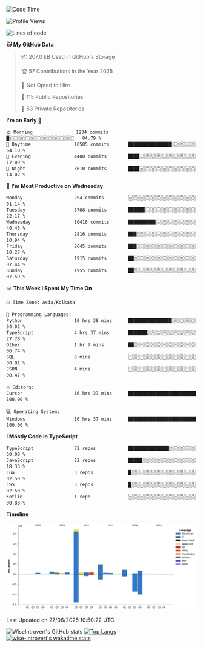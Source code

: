 <!--START_SECTION:waka-->
![Code Time](http://img.shields.io/badge/Code%20Time-2%2C367%20hrs%2027%20mins-blue)

![Profile Views](http://img.shields.io/badge/Profile%20Views-0-blue)

![Lines of code](https://img.shields.io/badge/From%20Hello%20World%20I%27ve%20Written-3.9%20million%20lines%20of%20code-blue)

**🐱 My GitHub Data** 

> 📦 207.0 kB Used in GitHub's Storage 
 > 
> 🏆 57 Contributions in the Year 2025
 > 
> 🚫 Not Opted to Hire
 > 
> 📜 115 Public Repositories 
 > 
> 🔑 53 Private Repositories 
 > 
**I'm an Early 🐤** 

```text
🌞 Morning                1234 commits        █░░░░░░░░░░░░░░░░░░░░░░░░   04.79 % 
🌆 Daytime                16505 commits       ████████████████░░░░░░░░░   64.10 % 
🌃 Evening                4400 commits        ████░░░░░░░░░░░░░░░░░░░░░   17.09 % 
🌙 Night                  3610 commits        ████░░░░░░░░░░░░░░░░░░░░░   14.02 % 
```
📅 **I'm Most Productive on Wednesday** 

```text
Monday                   294 commits         ░░░░░░░░░░░░░░░░░░░░░░░░░   01.14 % 
Tuesday                  5708 commits        ██████░░░░░░░░░░░░░░░░░░░   22.17 % 
Wednesday                10416 commits       ██████████░░░░░░░░░░░░░░░   40.45 % 
Thursday                 2816 commits        ███░░░░░░░░░░░░░░░░░░░░░░   10.94 % 
Friday                   2645 commits        ███░░░░░░░░░░░░░░░░░░░░░░   10.27 % 
Saturday                 1915 commits        ██░░░░░░░░░░░░░░░░░░░░░░░   07.44 % 
Sunday                   1955 commits        ██░░░░░░░░░░░░░░░░░░░░░░░   07.59 % 
```


📊 **This Week I Spent My Time On** 

```text
🕑︎ Time Zone: Asia/Kolkata

💬 Programming Languages: 
Python                   10 hrs 38 mins      ████████████████░░░░░░░░░   64.02 % 
TypeScript               4 hrs 37 mins       ███████░░░░░░░░░░░░░░░░░░   27.78 % 
Other                    1 hr 7 mins         ██░░░░░░░░░░░░░░░░░░░░░░░   06.74 % 
SQL                      8 mins              ░░░░░░░░░░░░░░░░░░░░░░░░░   00.81 % 
JSON                     4 mins              ░░░░░░░░░░░░░░░░░░░░░░░░░   00.47 % 

🔥 Editors: 
Cursor                   16 hrs 37 mins      █████████████████████████   100.00 % 

💻 Operating System: 
Windows                  16 hrs 37 mins      █████████████████████████   100.00 % 
```

**I Mostly Code in TypeScript** 

```text
TypeScript               72 repos            ███████████████░░░░░░░░░░   60.00 % 
JavaScript               22 repos            █████░░░░░░░░░░░░░░░░░░░░   18.33 % 
Lua                      3 repos             █░░░░░░░░░░░░░░░░░░░░░░░░   02.50 % 
CSS                      3 repos             █░░░░░░░░░░░░░░░░░░░░░░░░   02.50 % 
Kotlin                   1 repo              ░░░░░░░░░░░░░░░░░░░░░░░░░   00.83 % 
```



**Timeline**

![Lines of Code chart](https://raw.githubusercontent.com/wise-introvert/wise-introvert/master/assets/bar_graph.png)


 Last Updated on 27/06/2025 10:50:22 UTC
<!--END_SECTION:waka-->

![WiseIntrovert's GitHub stats](https://github-readme-stats.vercel.app/api?username=wise-introvert&count_private=true&show_icons=true)
[![Top Langs](https://github-readme-stats.vercel.app/api/top-langs/?username=wise-introvert&langs_count=10)](https://github.com/anuraghazra/github-readme-stats)
[![wise-introvert's wakatime stats](https://github-readme-stats.vercel.app/api/wakatime?username=wiseintrovert)](https://github.com/anuraghazra/github-readme-stats)
